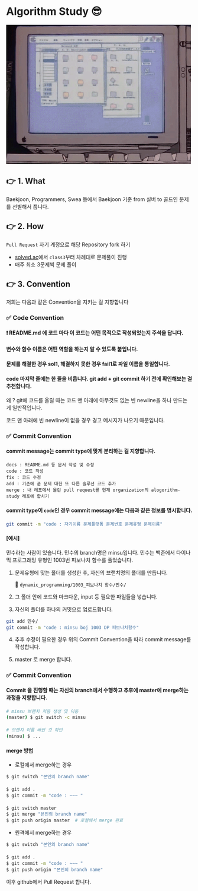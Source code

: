# Algorithm Study 😎
![](README.assets/img.gif)


## 👉 1. What
Baekjoon, Programmers, Swea 등에서 Baekjoon 기준 from 실버 to 골드인 문제를 선별해서 풉니다. 


## 👉 2.  How
`Pull Request` 자기 계정으로 해당 Repository fork 하기

- [solved.ac](https://solved.ac/)에서 `class3`부터 차례대로 문제풀이 진행
- 매주 최소 3문제씩 문제 풀이

## 👉 3. Convention
저희는 다음과 같은 Convention을 지키는 걸 지향합니다

### ✅  Code Convention
#### ❗ README.md 에 코드 마다 이 코드는 **어떤 목적**으로 작성되었는지 주석을 답니다.
#### 변수와 함수 이름은 어떤 역할을 하는지 알 수 있도록 붙입니다.

#### 문제를 해결한 경우 sol1, 해결하지 못한 경우 fail1로 파일 이름을 통일합니다.

#### code 마지막 줄에는 한 줄을 비웁니다. git add + git commit 하기 전에 확인해보는 걸 추천합니다.

왜 ? git에 코드를 올릴 때는 코드 맨 아래에 아무것도 없는 빈 newline을 하나 만드는 게 일반적입니다.

코드 맨 아래에 빈 newline이 없을 경우 경고 메시지가 나오기 때문입니다.

### ✅ Commit Convention

#### commit message는 commit type에 맞게 분리하는 걸 지향합니다.
```
docs : README.md 등 문서 작성 및 수정
code : 코드 작성
fix : 코드 수정
add : 기존에 푼 문제 대한 또 다른 솔루션 코드 추가
merge : 내 레포에서 올린 pull request를 현재 organization의 alogorithm-study 레포에 합치기
```
#### commit type이 `code`인 경우 commit message에는 다음과 같은 정보를 명시합니다.

```bash
git commit -m "code : 자기이름 문제플랫폼 문제번호 문제유형 문제이름"  
```
#### [예시]

민수라는 사람이 있습니다. 민수의 branch명은 minsu입니다. 민수는 백준에서 다이나믹 프로그래밍 유형인 1003번 피보나치 함수를 풀었습니다.

1. 문제유형에 맞는 폴더를 생성한 후, 자신의 브랜치명의 폴더를 만듭니다.

   📁 `dynamic_programming/1003_피보나치 함수/민수/`

2. 그 폴더 안에 코드와 마크다운, input 등 필요한 파일들을 넣습니다.
3. 자신의 폴더를 하나의 커밋으로 업로드합니다.

```bash
git add 민수/
git commit -m "code : minsu boj 1003 DP 피보나치함수"
```
4. 추후 수정이 필요한 경우 위의 Commit Convention을 따라 commit message를 작성합니다.

5. master 로 merge 합니다.

### ✅ Commit Convention
#### Commit 을 진행할 때는 자신의 branch에서 수행하고 추후에 master에 merge하는 과정을 지향합니다.
```bash
# minsu 브랜치 처음 생성 및 이동
(master) $ git switch -c minsu

# 브랜치 이름 바뀐 것 확인
(minsu) $ ...
```



#### merge 방법

- 로컬에서 merge하는 경우

```bash
$ git switch "본인의 branch name"

$ git add .
$ git commit -m "code : ~~~ "

$ git switch master
$ git merge "본인의 branch name"
$ git push origin master  # 로컬에서 merge 완료
```



- 원격에서 merge하는 경우

```bash
$ git switch "본인의 branch name"

$ git add .
$ git commit -m "code : ~~~ "
$ git push origin "본인의 branch name"
```

이후 github에서 Pull Request 합니다.